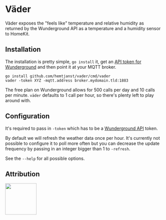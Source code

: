 # Väder

Väder exposes the "feels like" temperature and relative humidity as returned by
the Wunderground API as a temperature and a humidity sensor to HomeKit.

## Installation

The installation is pretty simple, `go install` it, get an [API token for
Wunderground](wapi) and then point it at your MQTT broker.

```
go install github.com/hemtjanst/vader/cmd/vader
vader -token XYZ -mqtt.address broker.mydomain.tld:1883
```

The free plan on Wunderground allows for 500 calls per day and 10 calls per
minute. `väder` defaults to 1 call per hour, so there's plenty left to play
around with.

[wapi]: https://www.wunderground.com/weather/api/d/pricing.html

## Configuration

It's required to pass in `-token` which has to be a [Wunderground API](wapi)
token.

By default we will refresh the weather data once per hour. It's currently not
possible to configure it to poll more often but you can decrease the update
frequency by passing in an integer bigger than 1 to `-refresh`.

See the `--help` for all possible options.

## Attribution

<img src="https://icons.wxug.com/logos/JPG/wundergroundLogo_4c_horz.jpg" height="100">
